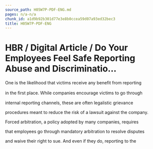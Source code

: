 ```yaml
---
source_path: H05W7P-PDF-ENG.md
pages: n/a-n/a
chunk_id: a1d9b92b301d77e3e8b0ccea59d07a93ed32bec3
title: H05W7P-PDF-ENG
---
```

# HBR / Digital Article / Do Your Employees Feel Safe Reporting Abuse and Discriminatio…

One is the likelihood that victims receive any beneﬁt from reporting

in the ﬁrst place. While companies encourage victims to go through

internal reporting channels, these are often legalistic grievance

procedures meant to reduce the risk of a lawsuit against the company.

Forced arbitration, a policy adopted by many companies, requires

that employees go through mandatory arbitration to resolve disputes

and waive their right to sue. And even if they do, reporting to the
